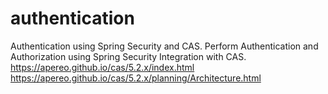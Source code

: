 # authentication
Authentication using Spring Security and CAS.
Perform Authentication and Authorization using Spring Security Integration with CAS.
https://apereo.github.io/cas/5.2.x/index.html
https://apereo.github.io/cas/5.2.x/planning/Architecture.html
